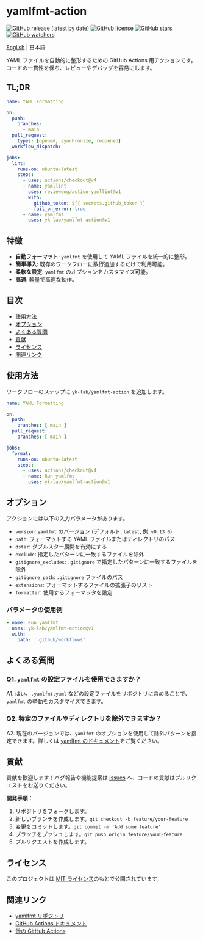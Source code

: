 # yamlfmt-action

[![GitHub release (latest by date)](https://img.shields.io/github/v/release/yk-lab/yamlfmt-action?style=for-the-badge)](https://github.com/yk-lab/yamlfmt-action/releases)
[![GitHub license](https://img.shields.io/github/license/yk-lab/yamlfmt-action?style=for-the-badge)](https://github.com/yk-lab/yamlfmt-action?tab=MIT-1-ov-file#readme)
[![GitHub stars](https://img.shields.io/github/stars/yk-lab/yamlfmt-action?style=for-the-badge)](https://github.com/yk-lab/yamlfmt-action/stargazers)
[![GitHub watchers](https://img.shields.io/github/watchers/yk-lab/yamlfmt-action?style=for-the-badge)](https://github.com/yk-lab/yamlfmt-action/watchers)

[English](README.md) | 日本語

YAML ファイルを自動的に整形するための GitHub Actions 用アクションです。コードの一貫性を保ち、レビューやデバッグを容易にします。

## TL;DR

```yaml
name: YAML Formatting

on:
  push:
    branches:
      - main
  pull_request:
    types: [opened, synchronize, reopened]
  workflow_dispatch:

jobs:
  lint:
    runs-on: ubuntu-latest
    steps:
      - uses: actions/checkout@v4
      - name: yamllint
        uses: reviewdog/action-yamllint@v1
        with:
          github_token: ${{ secrets.github_token }}
          fail_on_error: true
      - name: yamlfmt
        uses: yk-lab/yamlfmt-action@v1
```

## 特徴

- **自動フォーマット**: `yamlfmt` を使用して YAML ファイルを統一的に整形。
- **簡単導入**: 既存のワークフローに数行追加するだけで利用可能。
- **柔軟な設定**: `yamlfmt` のオプションをカスタマイズ可能。
- **高速**: 軽量で高速な動作。

## 目次

- [使用方法](#使用方法)
- [オプション](#オプション)
- [よくある質問](#よくある質問)
- [貢献](#貢献)
- [ライセンス](#ライセンス)
- [関連リンク](#関連リンク)

## 使用方法

ワークフローのステップに `yk-lab/yamlfmt-action` を追加します。

```yaml
name: YAML Formatting

on:
  push:
    branches: [ main ]
  pull_request:
    branches: [ main ]

jobs:
  format:
    runs-on: ubuntu-latest
    steps:
      - uses: actions/checkout@v4
      - name: Run yamlfmt
        uses: yk-lab/yamlfmt-action@v1
```

## オプション

アクションには以下の入力パラメータがあります。

- `version`: `yamlfmt` のバージョン (デフォルト: `latest`, 例: `v0.13.0`)
- `path`: フォーマットする YAML ファイルまたはディレクトリのパス
- `dstar`: ダブルスター展開を有効にする
- `exclude`: 指定したパターンに一致するファイルを除外
- `gitignore_excludes`: `.gitignore` で指定したパターンに一致するファイルを除外
- `gitignore_path`: `.gitignore` ファイルのパス
- `extensions`: フォーマットするファイルの拡張子のリスト
- `formatter`: 使用するフォーマッタを設定

### パラメータの使用例

```yaml
- name: Run yamlfmt
  uses: yk-lab/yamlfmt-action@v1
  with:
    path: '.github/workflows'
```

## よくある質問

### Q1. `yamlfmt` の設定ファイルを使用できますか？

A1. はい、`.yamlfmt.yaml` などの設定ファイルをリポジトリに含めることで、`yamlfmt` の挙動をカスタマイズできます。

### Q2. 特定のファイルやディレクトリを除外できますか？

A2. 現在のバージョンでは、`yamlfmt` のオプションを使用して除外パターンを指定できます。詳しくは [yamlfmt のドキュメント](https://github.com/google/yamlfmt)をご覧ください。

## 貢献

貢献を歓迎します！バグ報告や機能提案は [Issues](https://github.com/yk-lab/yamlfmt-action/issues) へ、コードの貢献はプルリクエストをお送りください。

**開発手順：**

1. リポジトリをフォークします。
2. 新しいブランチを作成します。`git checkout -b feature/your-feature`
3. 変更をコミットします。`git commit -m 'Add some feature'`
4. ブランチをプッシュします。`git push origin feature/your-feature`
5. プルリクエストを作成します。

## ライセンス

このプロジェクトは [MIT ライセンス](LICENSE)のもとで公開されています。

## 関連リンク

- [yamlfmt リポジトリ](https://github.com/google/yamlfmt)
- [GitHub Actions ドキュメント](https://docs.github.com/ja/actions)
- [他の GitHub Actions](https://github.com/marketplace?type=actions)
